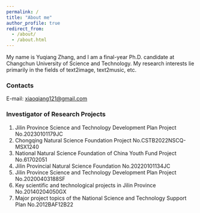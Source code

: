 ```yaml
---
permalink: /
title: "About me"
author_profile: true
redirect_from: 
  - /about/
  - /about.html
---
```


My name is Yuqiang Zhang, and I am a final-year Ph.D. candidate at Changchun University of Science and Technology. My research interests lie primarily in the fields of text2image, text2music, etc.

### Contacts

E-mail: xiaoqiang121@gmail.com

### Investigator of Research Projects

1. Jilin Province Science and Technology Development Plan Project No.20230101179JC 
2. Chongqing Natural Science Foundation Project No.CSTB2022NSCQ-MSX1240
3. National Natural Science Foundation of China Youth Fund Project No.61702051
4. Jilin Provincial Natural Science Foundation No.20220101134JC
5. Jilin Province Science and Technology Development Plan Project No.20200403188SF
6. Key scientific and technological projects in Jilin Province No.20140204050GX
7. Major project topics of the National Science and Technology Support Plan No.2012BAF12B22
